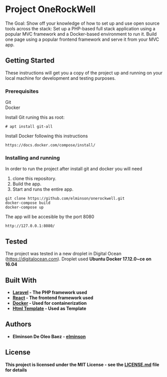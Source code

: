 # Project OneRockWell 

The Goal:​ Show off your knowledge of how to set up and use open source tools across the
stack: Set up a PHP-based full stack application using a popular MVC framework and a
Docker-based environment to run it. Build one page using a popular frontend framework and
serve it from your MVC app.

## Getting Started

These instructions will get you a copy of the project up and running on your local machine for development and testing purposes.

### Prerequisites

Git <Br>
Docker 


Install Git runing this as root:
```
# apt install git-all
```
Install Docker following this instructions 
```
https://docs.docker.com/compose/install/
```

### Installing and running 

In order to run the project after install git and docker you will need
1) clone this repository.
2) Build the app.
3) Start and runs the entire app.

```
git clone https://github.com/elminson/onerockwell.git
docker-compose build
docker-compose up
```
The app will be accesible by the port 8080 
```
http://127.0.0.1:8080/
```
## Tested
The project was tested in a new droplet in Digital Ocean (https://digitalocean.com). Droplet used <b>Ubuntu Docker 17.12.0~ce on 16.04 <b>

## Built With

* [Laravel](https://laravel.com/) - The PHP framework used
* [React](https://reactjs.org/) - The frontend framework used
* [Docker](https://docker.com) - Used for containerization
* [Html Template](https://colorlib.com) - Used as Template

## Authors

* **Elminson De Oleo Baez** - [elminson](https://github.com/elminson)

## License

This project is licensed under the MIT License - see the [LICENSE.md](LICENSE.md) file for details
